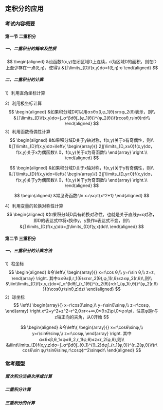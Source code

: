 ## 定积分的应用

### 考试内容概要

#### 第一节 二重积分

##### 一、二重积分的概率及性质

$$
\begin{aligned}
&设函数f(x,y)在闭区域D上连续，σ为区域D的面积，则在D上至少存在一点(ξ,η)，使得\\
&∬\limits_{D}f(x,y)dσ=f(ξ,η)⋅σ
\end{aligned}
$$

##### 二、二重积分的计算

1）利用直角坐标计算

2）利用极坐标计算
$$
\begin{aligned}
&如果积分域D可以用α≤θ≤β,φ_1(θ)≤r≤φ_2(θ)表示，则\\
&∬\limits_{D}f(x,y)dσ=∫_α^βdθ∫_{φ_1(θ)}^{φ_2(θ)}f(rcosθ,rsinθ)rdr\\
\end{aligned}
$$
3）利用函数奇偶性计算
$$
\begin{aligned}
&如果积分域D关于y轴对称，f(x,y)关于x有奇偶性，则\\
&∬\limits_{D}f(x,y)dσ=\left\{ 
\begin{array}{}
2∬\limits_{D_x≥0}f(x,y)dσ，f(x,y)关于x为偶函数\\
0，f(x,y)关于x为奇函数\\
\end{array}
\right.\\
\end{aligned}
$$

$$
\begin{aligned}
&如果积分域D关于x轴对称，f(x,y)关于y有奇偶性，则\\
&∬\limits_{D}f(x,y)dσ=\left\{ 
\begin{array}{}
2∬\limits_{D_y≥0}f(x,y)dσ，f(x,y)关于y为偶函数\\
0，f(x,y)关于y为奇函数\\
\end{array}
\right.\\
\end{aligned}
$$

$$
\begin{aligned}
&常见奇函数:\ln x+\sqrt{x^2+1} 
\end{aligned}
$$

4）利用变量的轮换对称性计算
$$
\begin{aligned}
&如果积分域D具有轮换对称性，也就是关于直线y=x对称，即D的表达式中将x换作y，y换作x表达式不变，则\\
&∬\limits_{D}f(x,y)dσ=∬\limits_{D}f(y,x)dσ\\
\end{aligned}
$$

#### 第二节 三重积分

##### 一、三重积分的计算方法

1）柱坐标
$$
\begin{aligned}
&令\left\{ 
\begin{array}{}
x=r\cos θ,\\
y=r\sin θ,\\
z=z,
\end{array}
\right.
其中α≤θ≤β,r_1(θ)≤r≤r_2(θ),φ_1(r,θ)≤z≤φ_2(r,θ)\,则\\
&\iiint\limits_{D}f(x,y,z)dσ=∫_α^βdθ∫_{r_1(θ)}^{r_2(θ)}rdr∫_{φ_1(r,θ)}^{φ_2(r,θ)}f(r\cosθ,r\sinθ,z)dz\
\end{aligned}
$$
2）球坐标
$$
\left\{ 
\begin{array}{}
x=r\cosθ\sinφ,\\
y=r\sinθ\sinφ,\\
z=r\cosφ,
\end{array}
\right.x^2+y^2+z^2=r^2,0≤r<+∞,0≤θ≤2\pi,0≤φ≤\pi，注意φ是r与z轴正向的夹角，从0开始
$$

$$
\begin{aligned}
&令\left\{ 
\begin{array}{}
x=r\cosθ\sinφ,\\
y=r\sinθ\sinφ,\\
z=r\cosφ,
\end{array}
\right.
其中α≤θ≤β,θ_1≤φ≤θ_2,r_1(φ,θ)≤z≤r_2(φ,θ),则\\
&\iiint\limits_{D}f(x,y,z)dσ=∫_α^βdθ∫_{θ_1}^{θ_2}dφ∫_{r_1(φ,θ)}^{r_2(φ,θ)}f(r\cosθ\sin φ,r\sinθ\sinφ,r\cosφ)r^2\sinφdr\
\end{aligned}
$$

### 常考题型

##### 累次积分交换次序或计算

##### 二重积分计算

##### 三重积分的计算